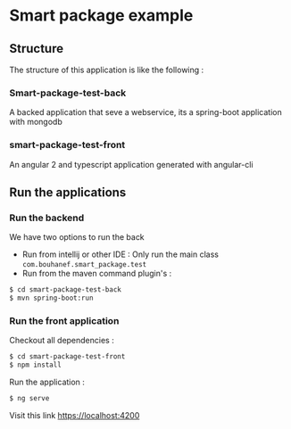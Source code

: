 # Smart package example
## Structure
The structure of this application is like the following :

### Smart-package-test-back 
A backed application that seve a webservice, its a spring-boot application with mongodb

### smart-package-test-front
An angular 2 and typescript application generated with angular-cli

## Run the applications

### Run the backend
We have two options to run the back
* Run from intellij or other IDE : Only run the main class `com.bouhanef.smart_package.test`
* Run from the maven command plugin's :

```bash
$ cd smart-package-test-back
$ mvn spring-boot:run
```

### Run the front application
Checkout all dependencies :
```bash
$ cd smart-package-test-front
$ npm install
```

Run the application :
```bash
$ ng serve
```

Visit this link [https://localhost:4200](https://localhost:4200)